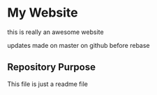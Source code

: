 # My Website

this is really an awesome website

updates made on master on github before rebase 
## Repository Purpose
This file is just a readme file


